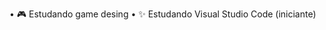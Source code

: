 • 🎮 Estudando game desing
• ✨️ Estudando Visual Studio Code (iniciante)

<!---
karol-trevisan/karol-trevisan is a ✨ special ✨ repository because its `README.md` (this file) appears on your GitHub profile.
You can click the Preview link to take a look at your changes.
--->
